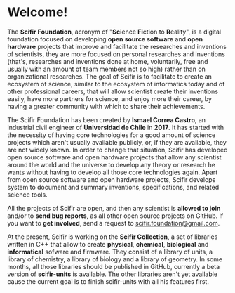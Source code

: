 # Welcome!
The **Scifir Foundation**, acronym of "**Sci**ence **Fi**ction to **R**eality", is a digital foundation focused on developing **open source software** and **open hardware** projects that improve and facilitate the researches and inventions of scientists, they are more focused on personal researches and inventions (that's, researches and inventions done at home, voluntarily, free and usually with an amount of team members not so high) rather than on organizational researches. The goal of Scifir is to facilitate to create an ecosystem of science, similar to the ecosystem of informatics today and of other professional careers, that will allow scientist create their inventions easily, have more partners for science, and enjoy more their career, by having a greater community with which to share their achievements.

The Scifir Foundation has been created by **Ismael Correa Castro**, an industrial civil engineer of **Universidad de Chile** in **2017**. It has started with the necessity of having core technologies for a good amount of science projects which aren't usually available publicly, or, if they are available, they are not widely known. In order to change that situation, Scifir has developed open source software and open hardware projects that allow any scientist around the world and the universe to develop any theory or research he wants without having to develop all those core technologies again. Apart from open source software and open hardware projects, Scifir develops system to document and summary inventions, specifications, and related science tools.

All the projects of Scifir are open, and then any scientist is **allowed to join** and/or to **send bug reports**, as all other open source projects on GitHub. If you want to **get involved**, send a request to scifir.foundation@gmail.com.

At the present, Scifir is working on the **Scifir Collection**, a set of libraries written in C++ that allow to create **physical**, **chemical**, **biological** and **informatical** sofware and firmware. They consist of a library of units, a library of chemistry, a library of biology and a library of geometry. In some months, all those libraries should be published in GitHub, currently a beta version of **scifir-units** is available. The other libraries aren't yet available cause the current goal is to finish scifir-units with all his features first.
